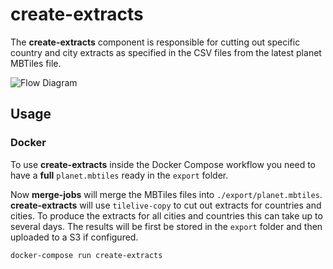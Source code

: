# create-extracts

The **create-extracts** component is responsible for cutting out specific country and
city extracts as specified in the CSV files from the latest planet MBTiles file.

![Flow Diagram](create-extracts-flow-diagram.png)

## Usage

### Docker

To use **create-extracts** inside the Docker Compose workflow you need to have
a **full** `planet.mbtiles` ready in the `export` folder.

Now **merge-jobs** will merge the MBTiles files into `./export/planet.mbtiles`.
**create-extracts** will use `tilelive-copy` to cut out extracts for countries and cities.
To produce the extracts for all cities and countries this can take up to several days.
The results will be first be stored in the `export` folder and then uploaded
to a S3 if configured.

```
docker-compose run create-extracts
```
